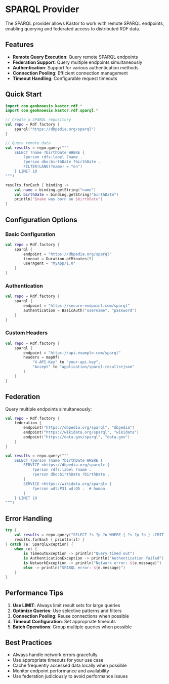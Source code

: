 # SPARQL Provider

The SPARQL provider allows Kastor to work with remote SPARQL endpoints, enabling querying and federated access to distributed RDF data.

## Features

- **Remote Query Execution**: Query remote SPARQL endpoints
- **Federation Support**: Query multiple endpoints simultaneously
- **Authentication**: Support for various authentication methods
- **Connection Pooling**: Efficient connection management
- **Timeout Handling**: Configurable request timeouts

## Quick Start

```kotlin
import com.geoknoesis.kastor.rdf.*
import com.geoknoesis.kastor.rdf.sparql.*

// Create a SPARQL repository
val repo = Rdf.factory {
    sparql("https://dbpedia.org/sparql")
}

// Query remote data
val results = repo.query("""
    SELECT ?name ?birthDate WHERE {
        ?person rdfs:label ?name .
        ?person dbo:birthDate ?birthDate .
        FILTER(LANG(?name) = "en")
    } LIMIT 10
""")

results.forEach { binding ->
    val name = binding.getString("name")
    val birthDate = binding.getString("birthDate")
    println("$name was born on $birthDate")
}
```

## Configuration Options

### Basic Configuration

```kotlin
val repo = Rdf.factory {
    sparql {
        endpoint = "https://dbpedia.org/sparql"
        timeout = Duration.ofMinutes(5)
        userAgent = "MyApp/1.0"
    }
}
```

### Authentication

```kotlin
val repo = Rdf.factory {
    sparql {
        endpoint = "https://secure-endpoint.com/sparql"
        authentication = BasicAuth("username", "password")
    }
}
```

### Custom Headers

```kotlin
val repo = Rdf.factory {
    sparql {
        endpoint = "https://api.example.com/sparql"
        headers = mapOf(
            "X-API-Key" to "your-api-key",
            "Accept" to "application/sparql-results+json"
        )
    }
}
```

## Federation

Query multiple endpoints simultaneously:

```kotlin
val repo = Rdf.factory {
    federation {
        endpoint("https://dbpedia.org/sparql", "dbpedia")
        endpoint("https://wikidata.org/sparql", "wikidata")
        endpoint("https://data.gov/sparql", "data.gov")
    }
}

val results = repo.query("""
    SELECT ?person ?name ?birthDate WHERE {
        SERVICE <https://dbpedia.org/sparql> {
            ?person rdfs:label ?name .
            ?person dbo:birthDate ?birthDate .
        }
        SERVICE <https://wikidata.org/sparql> {
            ?person wdt:P31 wd:Q5 .  # human
        }
    } LIMIT 10
""")
```

## Error Handling

```kotlin
try {
    val results = repo.query("SELECT ?s ?p ?o WHERE { ?s ?p ?o } LIMIT 10")
    results.forEach { println(it) }
} catch (e: SparqlException) {
    when (e) {
        is TimeoutException -> println("Query timed out")
        is AuthenticationException -> println("Authentication failed")
        is NetworkException -> println("Network error: ${e.message}")
        else -> println("SPARQL error: ${e.message}")
    }
}
```

## Performance Tips

1. **Use LIMIT**: Always limit result sets for large queries
2. **Optimize Queries**: Use selective patterns and filters
3. **Connection Pooling**: Reuse connections when possible
4. **Timeout Configuration**: Set appropriate timeouts
5. **Batch Operations**: Group multiple queries when possible

## Best Practices

- Always handle network errors gracefully
- Use appropriate timeouts for your use case
- Cache frequently accessed data locally when possible
- Monitor endpoint performance and availability
- Use federation judiciously to avoid performance issues
